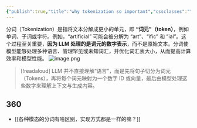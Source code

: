 ```yaml
---
{"publish":true,"title":"why tokenization so important","cssclasses":""}
---
```


分词（Tokenization）是指将文本分解成更小的单元，即 **“词元”（token）**，例如单词、子词或字符。例如，“artificial” 可能会被分解为 “art”、“ific” 和 “ial”。这个过程至关重要，**因为 LLM 处理的是词元的数字表示**，而不是原始文本。分词使模型能够处理多种语言、管理罕见或未知词汇，并优化词汇表大小，从而提高计算效率和模型性能。
![image.png](https://wifi-1308568485.cos.ap-nanjing.myqcloud.com/picture/202506191249343.png)

>[!readaloud]
>LLM 并不直接理解“语言”，而是先将句子切分为词元（Tokens），再将每个词元映射为一个数字 ID 或向量，最后由模型处理这些数字来理解上下文与生成内容。

## 360

- [[各种模态的分词有啥区别，实现方式都是一样的嘛？]]
